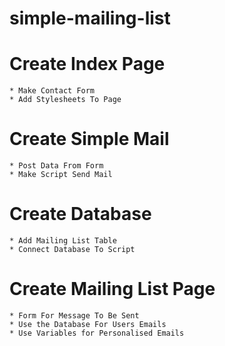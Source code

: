 # simple-mailing-list

# Create Index Page
	* Make Contact Form
	* Add Stylesheets To Page

# Create Simple Mail
	* Post Data From Form 
	* Make Script Send Mail

# Create Database
	* Add Mailing List Table
	* Connect Database To Script

# Create Mailing List Page
	* Form For Message To Be Sent
	* Use the Database For Users Emails
	* Use Variables for Personalised Emails